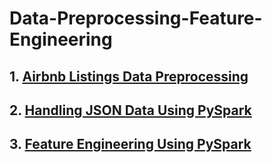 # Data-Preprocessing-Feature-Engineering

## 1. [Airbnb Listings Data Preprocessing](https://github.com/LikhithaGuggilla/Data-Preprocessing-Feature-Engineering/tree/main/Airbnb_Listings_Data_Preprocessing)  
## 2. [Handling JSON Data Using PySpark](https://github.com/LikhithaGuggilla/Data-Preprocessing-Feature-Engineering/tree/main/Handling_JSON_Data_Using_PySpark)  
## 3. [Feature Engineering Using PySpark](https://github.com/LikhithaGuggilla/Data-Preprocessing-Feature-Engineering/tree/main/Feature_Engineering_Using_PySpark)  
